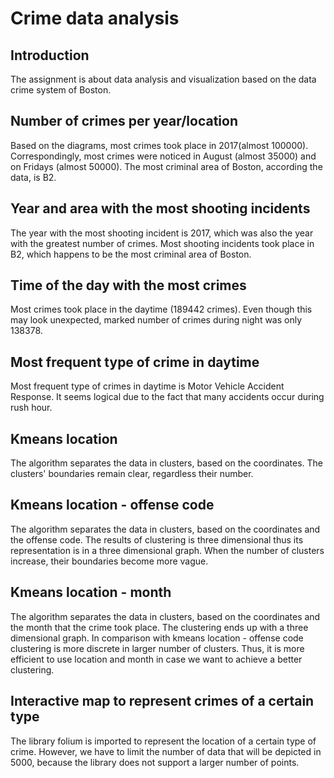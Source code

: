# Crime data analysis
## Introduction
The assignment is about data analysis and visualization based on the data crime system of Boston.

## Number of crimes per year/location
Based on the diagrams, most crimes took place in 2017(almost 100000). Correspondingly, most crimes were noticed in August (almost 35000)
and on Fridays (almost 50000).
The most criminal area of Boston, according the data, is B2. 

## Year and area with the most shooting incidents
The year with the most shooting incident is 2017, which was also the year with the greatest number of crimes.
Most shooting incidents took place in B2, which happens to be the most criminal area of Boston.

## Time of the day with the most crimes
Most crimes took place in the daytime (189442 crimes). Even though this may look unexpected, marked number of crimes during night was only 138378. 

## Most frequent type of crime in daytime

Most frequent type of crimes in daytime is Motor Vehicle Accident Response. It seems logical due to the fact that many accidents occur during rush hour.

## Kmeans location
The algorithm separates the data in clusters, based on the coordinates. The clusters' boundaries remain clear, regardless their number.


## Kmeans location - offense code
The algorithm separates the data in clusters, based on the coordinates and the offense code. The results of clustering is three dimensional thus its representation is in a three dimensional graph. When the number of clusters increase, their boundaries become more vague. 


## Kmeans location - month
The algorithm separates the data in clusters, based on the coordinates and the month that the crime took place. The clustering ends up
with a three dimensional graph. In comparison with kmeans location - offense code clustering is more discrete in larger number of clusters.
Thus, it is more efficient to use location and month in case we want to achieve a better clustering.

## Interactive map to represent crimes of a certain type
The library folium is imported to represent the location of a certain type of crime. However, we have to limit the number of data that will be depicted in 5000, because the library does not support a larger number of points. 
